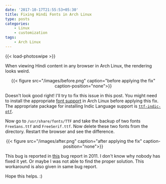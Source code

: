 ```yaml
---
date: '2017-10-17T21:55:53+05:30'
title: Fixing Hindi Fonts in Arch Linux
type: posts
categories:
    - Linux
    - customization
tags:
    - Arch Linux
---
```


{{< load-photoswipe >}}

When viewing Hindi content in any browser in Arch Linux, the rendering looks weird.

<center>{{< figure src="/images/before.png" caption="before applying the fix" caption-position="none">}}</center>
<!-- ![https://hi.wikipedia.org/s/2lu5](/images/before.png)s -->

Doesn't look good right! I'll try to fix this issue in this post. You might need to install the appropriate [font support](https://wiki.archlinux.org/index.php/fonts) in Arch Linux before applying this fix. The appropriate package for installing Indic Language support is [<code>ttf-indic-otf</code>](https://www.archlinux.org/packages/extra/any/ttf-indic-otf/).

Now go to <code>/usr/share/fonts/TTF</code> and take the backup of two fonts <code>FreeSans.ttf</code> and <code>FreeSerif.ttf</code>. Now delete these two fonts from the directory. Restart the browser and see the difference.

<center>{{< figure src="/images/after.png" caption="after applying the fix" caption-position="none">}}</center>
<!-- ![https://hi.wikipedia.org/s/2lu5](/images/after.png) -->

This bug is reported in [this](https://bugs.launchpad.net/ubuntu/+source/chromium-browser/+bug/856736) bug report in 2011. I don't know why nobody has fixed it yet. Or maybe I was not able to find the proper solution. This workaround is also given in same bug report.

Hope this helps. :)
